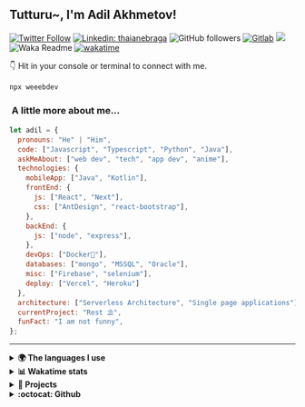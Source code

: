 <h2>Tutturu~<img src="img/tuturu.gif" width="45" alt="">, I'm Adil Akhmetov! <img src="img/miku-dance.gif" width="50" alt=""></h2>
<img align='right' src="img/miku.gif" width="230" alt="">
<a href="https://sdu.edu.kz/"><img src="img/sdu-ahegao.svg" align="right" width="100" alt=""></a>
</em></p>

[![Twitter Follow](https://img.shields.io/twitter/follow/weeebdev?label=Follow)](https://twitter.com/intent/follow?screen_name=weeebdev)
[![Linkedin: thaianebraga](https://img.shields.io/badge/-adildev-blue?style=flat-square&logo=Linkedin&logoColor=white&link=https://www.linkedin.com/in/adildev/)](https://www.linkedin.com/in/adildev/)
![GitHub followers](https://img.shields.io/github/followers/weeebdev?label=Follow&style=flat-square)
[![Gitlab](https://img.shields.io/badge/Gitlab-weeebdev-orange?style=flat-square&logo=gitlab)](https://gitlab.com/weeebdev)
![](https://visitor-badge.glitch.me/badge?page_id=weeebdev.weeebdev)
![Waka Readme](https://github.com/weeebdev/weeebdev/workflows/Waka%20Readme/badge.svg)
[![wakatime](https://wakatime.com/badge/user/1fb6390f-222e-4088-8de8-840ef1443858.svg)](https://wakatime.com/@1fb6390f-222e-4088-8de8-840ef1443858)
<!-- [![Leetcode badge](https://leetcode-badge.chyroc.cn/?name=user3449f)](https://leetcode.com/user3449f/) -->

👇 Hit in your console or terminal to connect with me.

```bash
npx weeebdev
```

### <img src="https://media.giphy.com/media/VgCDAzcKvsR6OM0uWg/giphy.gif" width="50" alt=""> A little more about me...

```javascript
let adil = {
  pronouns: "He" | "Him",
  code: ["Javascript", "Typescript", "Python", "Java"],
  askMeAbout: ["web dev", "tech", "app dev", "anime"],
  technologies: {
    mobileApp: ["Java", "Kotlin"],
    frontEnd: {
      js: ["React", "Next"],
      css: ["AntDesign", "react-bootstrap"],
    },
    backEnd: {
      js: ["node", "express"],
    },
    devOps: ["Docker🐳"],
    databases: ["mongo", "MSSQL", "Oracle"],
    misc: ["Firebase", "selenium"],
    deploy: ["Vercel", "Heroku"]
  },
  architecture: ["Serverless Architecture", "Single page applications"],
  currentProject: "Rest ⛱",
  funFact: "I am not funny",
};
```

---

<details>
  <summary><b>🌍 The languages I use</b></summary>
  <hr>
  
  
| ⏰ Past month | ⌛️ Past Year |
|---|---|
| <a href="https://wakatime.com/@adildev"><img src="https://wakatime.com/share/@adilDev/4ebe423a-b427-4031-b073-d221b9528df7.svg" height="300px"></a> | <a href="https://wakatime.com/@adildev"><img src="https://wakatime.com/share/@adilDev/1b4a30f1-9a7f-47fe-b8d2-0fc90f37fcd3.svg" height="300px"></a> |
</details>

<details>
<summary><b>📊 Wakatime stats</b><br></summary>
<div>
<hr/>

<!--START_SECTION:waka-->
![Code Time](http://img.shields.io/badge/Code%20Time-6%2C029%20hrs%2021%20mins-blue)

![Profile Views](http://img.shields.io/badge/Profile%20Views-0-blue)

![Lines of code](https://img.shields.io/badge/From%20Hello%20World%20I%27ve%20Written-48.8%20million%20lines%20of%20code-blue)

**🐱 My GitHub Data** 

> 📦 1.5 MB Used in GitHub's Storage 
 > 
> 🏆 239 Contributions in the Year 2025
 > 
> 💼 Opted to Hire
 > 
> 📜 76 Public Repositories 
 > 
> 🔑 22 Private Repositories 
 > 
**I'm an Early 🐤** 

```text
🌞 Morning                452 commits         █░░░░░░░░░░░░░░░░░░░░░░░░   05.07 % 
🌆 Daytime                4104 commits        ████████████░░░░░░░░░░░░░   46.00 % 
🌃 Evening                3487 commits        ██████████░░░░░░░░░░░░░░░   39.08 % 
🌙 Night                  879 commits         ██░░░░░░░░░░░░░░░░░░░░░░░   09.85 % 
```
📅 **I'm Most Productive on Tuesday** 

```text
Monday                   1061 commits        ███░░░░░░░░░░░░░░░░░░░░░░   11.89 % 
Tuesday                  2204 commits        ██████░░░░░░░░░░░░░░░░░░░   24.70 % 
Wednesday                1087 commits        ███░░░░░░░░░░░░░░░░░░░░░░   12.18 % 
Thursday                 1208 commits        ███░░░░░░░░░░░░░░░░░░░░░░   13.54 % 
Friday                   545 commits         ██░░░░░░░░░░░░░░░░░░░░░░░   06.11 % 
Saturday                 1025 commits        ███░░░░░░░░░░░░░░░░░░░░░░   11.49 % 
Sunday                   1792 commits        █████░░░░░░░░░░░░░░░░░░░░   20.09 % 
```


📊 **This Week I Spent My Time On** 

```text
🕑︎ Time Zone: Asia/Almaty

💬 Programming Languages: 
Other                    42 mins             ████████████████████░░░░░   79.75 % 
Bash                     5 mins              ██░░░░░░░░░░░░░░░░░░░░░░░   09.58 % 
CSV                      2 mins              █░░░░░░░░░░░░░░░░░░░░░░░░   05.18 % 
JSON                     2 mins              █░░░░░░░░░░░░░░░░░░░░░░░░   03.94 % 
Python                   0 secs              ░░░░░░░░░░░░░░░░░░░░░░░░░   01.17 % 

🔥 Editors: 
fish                     42 mins             ████████████████████░░░░░   79.75 % 
Cursor                   10 mins             █████░░░░░░░░░░░░░░░░░░░░   19.87 % 
Postman                  0 secs              ░░░░░░░░░░░░░░░░░░░░░░░░░   00.38 % 

🐱‍💻 Projects: 
Terminal                 42 mins             ████████████████████░░░░░   80.13 % 
mat364                   7 mins              ███░░░░░░░░░░░░░░░░░░░░░░   13.52 % 
Материалы по 5 предметам 3 mins              ██░░░░░░░░░░░░░░░░░░░░░░░   06.35 % 

💻 Operating System: 
Mac                      52 mins             █████████████████████████   100.00 % 
```

**I Mostly Code in Jupyter Notebook** 

```text
Jupyter Notebook         16 repos            ████░░░░░░░░░░░░░░░░░░░░░   14.55 % 
Python                   13 repos            ███░░░░░░░░░░░░░░░░░░░░░░   11.82 % 
HTML                     10 repos            ██░░░░░░░░░░░░░░░░░░░░░░░   09.09 % 
Shell                    4 repos             █░░░░░░░░░░░░░░░░░░░░░░░░   03.64 % 
Smali                    1 repo              ░░░░░░░░░░░░░░░░░░░░░░░░░   00.91 % 
```



**Timeline**

![Lines of Code chart](https://raw.githubusercontent.com/weeebdev/weeebdev/master/assets/bar_graph.png)


 Last Updated on 29/10/2025 01:57:52 UTC
<!--END_SECTION:waka-->
</div>
</details>

<details>
<summary><b>🧾 Projects</b></summary>
<hr>

|Project|Status|
|---|---|
|[![ReadMe Card](https://github-readme-stats.vercel.app/api/pin/?username=weeebdev&repo=waifu.pics&theme=dracula)](https://github.com/weeebdev/waifu.pics)|[![time tracker](https://wakatime.com/badge/github/weeebdev/waifu.pics.svg)](https://wakatime.com/badge/github/weeebdev/waifu.pics)|
|[![ReadMe Card](https://github-readme-stats.vercel.app/api/pin/?username=mentor-ship&repo=mentorship&theme=dracula)](https://github.com/Mentor-ship/Mentorship)|[![time tracker](https://wakatime.com/badge/github/Mentor-ship/Mentorship.svg)](https://wakatime.com/badge/github/Mentor-ship/Mentorship)|
|[![ReadMe Card](https://github-readme-stats.vercel.app/api/pin/?username=masters-and-Abu&repo=tolqyn&theme=dracula)](https://github.com/Masters-and-Abu/Tolqyn)|[![time tracker](https://wakatime.com/badge/github/Masters-and-Abu/Tolqyn.svg)](https://wakatime.com/badge/github/Masters-and-Abu/Tolqyn)|
|[![ReadMe Card](https://github-readme-stats.vercel.app/api/pin/?username=dracula&repo=unigram&theme=dracula)](https://github.com/dracula/unigram)||

</details>

<details>
  <summary><b>:octocat: Github</b></summary>
  <hr>
  <a href="https://sourcekarma.vercel.app/weeebdev"><img src="https://sourcekarma-og.vercel.app/api/weeebdev/github" alt="" align="left"/></a>
  <img src="https://github-readme-stats.vercel.app/api?username=weeebdev&show_icons=true&theme=dracula&hide_title=true&hide_rank=true&count_private=true" align="right"/>
</details>
<div align="center">
  <kbd>
    <img src="https://waifu.now.sh/sfw/hug" alt="">
  </kbd>
</div>
